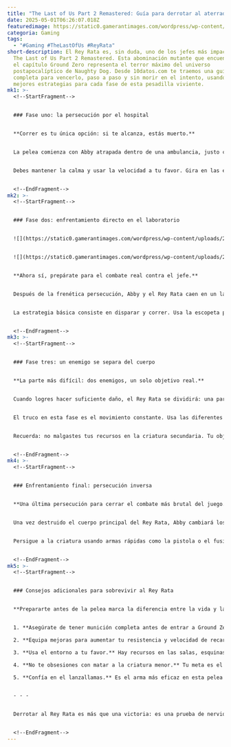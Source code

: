 ```yaml
---
title: "The Last of Us Part 2 Remastered: Guía para derrotar al aterrador Rey Rata"
date: 2025-05-01T06:26:07.018Z
featuredimage: https://static0.gamerantimages.com/wordpress/wp-content/uploads/2025/05/how-to-beat-the-rat-king-tlou2.jpg?q=49&fit=crop&w=1140&h=&dpr=2
categoria: Gaming
tags:
  - "#Gaming #TheLastOfUs #ReyRata"
short-description: El Rey Rata es, sin duda, uno de los jefes más impactantes de
  The Last of Us Part 2 Remastered. Esta abominación mutante que encuentras en
  el capítulo Ground Zero representa el terror máximo del universo
  postapocalíptico de Naughty Dog. Desde 10datos.com te traemos una guía
  completa para vencerlo, paso a paso y sin morir en el intento, usando las
  mejores estrategias para cada fase de esta pesadilla viviente.
mk1: >-
  <!--StartFragment-->


  ### Fase uno: la persecución por el hospital


  **Correr es tu única opción: si te alcanza, estás muerto.**


  La pelea comienza con Abby atrapada dentro de una ambulancia, justo cuando el Rey Rata aparece. Este engendro monstruoso te obligará a correr por los pasillos del hospital mientras rompe paredes para interceptarte. No intentes enfrentarlo aún: esta fase es una secuencia de escape, donde el objetivo principal es sobrevivir.


  Debes mantener la calma y usar la velocidad a tu favor. Gira en las esquinas, esquiva los obstáculos y mantente siempre en movimiento. Cada segundo cuenta. El Rey Rata es lento, pero su capacidad para cortar camino lo convierte en una amenaza constante. Un solo error y terminarás muerto al instante. No hay combate directo aquí: solo corre, busca salidas y prepárate para lo que viene.


  <!--EndFragment-->
mk2: >-
  <!--StartFragment-->


  ### Fase dos: enfrentamiento directo en el laboratorio


  ![](https://static0.gamerantimages.com/wordpress/wp-content/uploads/2025/05/rat-king-boss-fight-chase-sequence-tlou2.jpg?q=49&fit=crop&w=750&h=422&dpr=2)


  ![](https://static0.gamerantimages.com/wordpress/wp-content/uploads/2025/05/rat-king-boss-fight-sequence-tlou2.jpg?q=49&fit=crop&w=750&h=422&dpr=2)


  **Ahora sí, prepárate para el combate real contra el jefe.**


  Después de la frenética persecución, Abby y el Rey Rata caen en un laboratorio subterráneo, iniciando la verdadera pelea. Aquí tendrás algo más de control sobre tus movimientos, pero la amenaza no disminuye. Lo primero que debes hacer es buscar cobertura y curarte si lo necesitas.


  La estrategia básica consiste en disparar y correr. Usa la escopeta para golpear fuerte al enemigo, pero no te quedes en un solo lugar. El Rey Rata es extremadamente resistente, y si te acorrala, estás perdido. Dispara dos veces, corre a otro punto del laboratorio, recarga y repite. Aprovecha los momentos en que el jefe se queda aturdido o bloqueado para buscar municiones y botiquines repartidos por la zona.


  <!--EndFragment-->
mk3: >-
  <!--StartFragment-->


  ### Fase tres: un enemigo se separa del cuerpo


  **La parte más difícil: dos enemigos, un solo objetivo real.**


  Cuando logres hacer suficiente daño, el Rey Rata se dividirá: una parte de su cuerpo mutado se desprenderá y comenzará a perseguirte por separado. Esta criatura menor es rápida, impredecible y no puede ser eliminada, por más balas que le dispares. Tu enfoque debe estar completamente en el cuerpo principal del Rey Rata.


  El truco en esta fase es el movimiento constante. Usa las diferentes salas del laboratorio para escapar, recolectar recursos y preparar tu mejor arma: el lanzallamas. Cuando el Rey Rata principal se acerque por un pasillo recto, úsalo sin piedad. Es la forma más eficaz de hacerle daño masivo antes de que la criatura pequeña te alcance.


  Recuerda: no malgastes tus recursos en la criatura secundaria. Tu objetivo es eliminar el cuerpo principal lo antes posible.


  <!--EndFragment-->
mk4: >-
  <!--StartFragment-->


  ### Enfrentamiento final: persecución inversa


  **Una última persecución para cerrar el combate más brutal del juego.**


  Una vez destruido el cuerpo principal del Rey Rata, Abby cambiará los papeles: ahora ella es quien persigue a la criatura separada. Aunque este último tramo no es tan desafiante como las fases anteriores, no te confíes. El enemigo es rápido y aún puede hacerte daño si bajas la guardia.


  Persigue a la criatura usando armas rápidas como la pistola o el fusil de caza. El objetivo es darle caza con precisión. No desperdicies munición pesada en esta parte, ya que el enemigo está más débil y busca escapar. Un par de disparos bien colocados bastarán para eliminarlo y dar por concluido uno de los momentos más intensos de *The Last of Us Part 2 Remastered*.


  <!--EndFragment-->
mk5: >-
  <!--StartFragment-->


  ### Consejos adicionales para sobrevivir al Rey Rata


  **Prepararte antes de la pelea marca la diferencia entre la vida y la muerte.**


  1. **Asegúrate de tener munición completa antes de entrar a Ground Zero.** Lleva escopeta, lanzallamas y botiquines suficientes.

  2. **Equipa mejoras para aumentar tu resistencia y velocidad de recarga.** No tendrás tiempo para estrategias lentas.

  3. **Usa el entorno a tu favor.** Hay recursos en las salas, esquinas para cubrirte y rutas para escapar.

  4. **No te obsesiones con matar a la criatura menor.** Tu meta es el cuerpo principal del jefe.

  5. **Confía en el lanzallamas.** Es el arma más eficaz en esta pelea por su daño continuo y su capacidad para frenar al jefe.


  - - -


  Derrotar al Rey Rata es más que una victoria: es una prueba de nervios, precisión y gestión de recursos. Esta pelea es una muestra del nivel de detalle, tensión y horror que *The Last of Us Part 2 Remastered* ofrece a sus jugadores más valientes. Prepárate, respira hondo y sobrevive.


  <!--EndFragment-->
---
```

